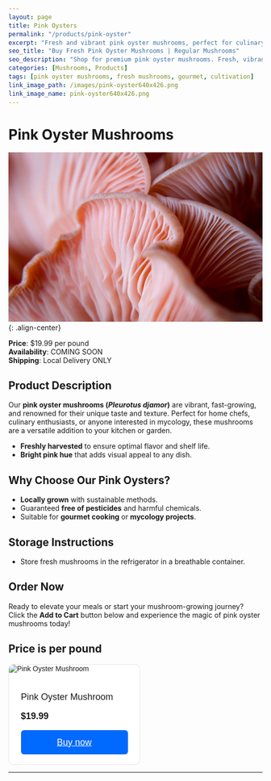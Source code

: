 ```yaml
---
layout: page
title: Pink Oysters
permalink: "/products/pink-oyster"
excerpt: "Fresh and vibrant pink oyster mushrooms, perfect for culinary use or home cultivation."
seo_title: "Buy Fresh Pink Oyster Mushrooms | Regular Mushrooms"
seo_description: "Shop for premium pink oyster mushrooms. Fresh, vibrant, and perfect for cooking or growing at home."
categories: [Mushrooms, Products]
tags: [pink oyster mushrooms, fresh mushrooms, gourmet, cultivation]
link_image_path: /images/pink-oyster640x426.png
link_image_name: pink-oyster640x426.png
---
```


# Pink Oyster Mushrooms

![pink-oyster.png](/images/pink-oyster.png){: .align-center}

**Price**: $19.99 per pound  
**Availability**: COMING SOON  
**Shipping**: Local Delivery ONLY

## Product Description
Our **pink oyster mushrooms (*Pleurotus djamor*)** are vibrant, fast-growing, and renowned for their unique taste and texture. Perfect for home chefs, culinary enthusiasts, or anyone interested in mycology, these mushrooms are a versatile addition to your kitchen or garden.

- **Freshly harvested** to ensure optimal flavor and shelf life.
- **Bright pink hue** that adds visual appeal to any dish.

## Why Choose Our Pink Oysters?
- **Locally grown** with sustainable methods.
- Guaranteed **free of pesticides** and harmful chemicals.
- Suitable for **gourmet cooking** or **mycology projects**.

<!-- ## Home Cultivation Kits
Interested in growing your own pink oyster mushrooms? Check out our [Pink Oyster Mushroom Grow Kits](/products/pink-oyster-grow-kit) to bring the farm to your home! -->

## Storage Instructions
- Store fresh mushrooms in the refrigerator in a breathable container.

## Order Now
Ready to elevate your meals or start your mushroom-growing journey?  
Click the **Add to Cart** button below and experience the magic of pink oyster mushrooms today!  

## **Price is per pound**

<!-- **[Add to Cart](#)** -->

<div style="
  overflow: auto;
  display: flex;
  flex-direction: column;
  justify-content: flex-end;
  align-items: center;
  width: 259px;
  background: #FFFFFF;
  border: 1px solid rgba(0, 0, 0, 0.1);
  box-shadow: -2px 10px 5px rgba(0, 0, 0, 0);
  border-radius: 10px;
  font-family: SQ Market, SQ Market, Helvetica, Arial, sans-serif;
  " class="cart_div">
    <img src="https://items-images-production.s3.us-west-2.amazonaws.com/files/80998f27ee556356a4162670971e892ac8f462db/original.png" alt="Pink Oyster Mushroom" onerror="this.style.display='none'" style="width: 100%;">
  <div style="padding: 20px;">
      <p style="
    font-size: 18px;
    line-height: 20px;
  ">Pink Oyster Mushroom</p>
      <p style="
    font-size: 18px;
    line-height: 20px;
    font-weight: 600;
  ">$19.99</p>
    <a target="_blank" href="https://square.link/u/aj39aH23?src=embed" style="
    display: inline-block;
    font-size: 18px;
    line-height: 48px;
    height: 48px;
    color: #ffffff;
    min-width: 212px;
    background-color: #006aff;
    text-align: center;
    box-shadow: 0 0 0 1px rgba(0,0,0,.1) inset;
    border-radius: 6px;
  ">Buy now</a>
  </div>
</div>

<!-- <div id='product-component-1733600134154' class="cart_div"></div>
<script type="text/javascript">
/*<![CDATA[*/
(function () {
  var scriptURL = 'https://sdks.shopifycdn.com/buy-button/latest/buy-button-storefront.min.js';
  if (window.ShopifyBuy) {
    if (window.ShopifyBuy.UI) {
      ShopifyBuyInit();
    } else {
      loadScript();
    }
  } else {
    loadScript();
  }
  function loadScript() {
    var script = document.createElement('script');
    script.async = true;
    script.src = scriptURL;
    (document.getElementsByTagName('head')[0] || document.getElementsByTagName('body')[0]).appendChild(script);
    script.onload = ShopifyBuyInit;
  }
  function ShopifyBuyInit() {
    var client = ShopifyBuy.buildClient({
      domain: 'ix11f5-pr.myshopify.com',
      storefrontAccessToken: 'beb68589731d584d3b5c7362952b2160',
    });
    ShopifyBuy.UI.onReady(client).then(function (ui) {
      ui.createComponent('product', {
        id: '8662845718716',
        node: document.getElementById('product-component-1733600134154'),
        moneyFormat: '%24%7B%7Bamount%7D%7D',
        options: {
  "product": {
    "styles": {
      "product": {
        "@media (min-width: 601px)": {
          "max-width": "calc(25% - 20px)",
          "margin-left": "20px",
          "margin-bottom": "50px"
        }
      },
      "button": {
        "color": "#000000",
        ":hover": {
          "color": "#000000",
          "background-color": "#00e6d1"
        },
        "background-color": "#00ffe8",
        ":focus": {
          "background-color": "#00e6d1"
        },
        "border-radius": "7px"
      }
    },
    "text": {
      "button": "Add to cart"
    }
  },
  "productSet": {
    "styles": {
      "products": {
        "@media (min-width: 601px)": {
          "margin-left": "-20px"
        }
      }
    }
  },
  "modalProduct": {
    "contents": {
      "img": false,
      "imgWithCarousel": true,
      "button": false,
      "buttonWithQuantity": true
    },
    "styles": {
      "product": {
        "@media (min-width: 601px)": {
          "max-width": "100%",
          "margin-left": "0px",
          "margin-bottom": "0px"
        }
      },
      "button": {
        "color": "#000000",
        ":hover": {
          "color": "#000000",
          "background-color": "#00e6d1"
        },
        "background-color": "#00ffe8",
        ":focus": {
          "background-color": "#00e6d1"
        },
        "border-radius": "7px"
      }
    },
    "text": {
      "button": "Add to cart"
    }
  },
  "option": {},
  "cart": {
    "styles": {
      "button": {
        "color": "#000000",
        ":hover": {
          "color": "#000000",
          "background-color": "#00e6d1"
        },
        "background-color": "#00ffe8",
        ":focus": {
          "background-color": "#00e6d1"
        },
        "border-radius": "7px"
      },
      "title": {
        "color": "#ffffff"
      },
      "header": {
        "color": "#ffffff"
      },
      "lineItems": {
        "color": "#ffffff"
      },
      "subtotalText": {
        "color": "#ffffff"
      },
      "subtotal": {
        "color": "#ffffff"
      },
      "notice": {
        "color": "#ffffff"
      },
      "currency": {
        "color": "#ffffff"
      },
      "close": {
        "color": "#ffffff",
        ":hover": {
          "color": "#ffffff"
        }
      },
      "empty": {
        "color": "#ffffff"
      },
      "noteDescription": {
        "color": "#ffffff"
      },
      "discountText": {
        "color": "#ffffff"
      },
      "discountIcon": {
        "fill": "#ffffff"
      },
      "discountAmount": {
        "color": "#ffffff"
      },
      "cart": {
        "background-color": "#767676"
      },
      "footer": {
        "background-color": "#767676"
      }
    },
    "text": {
      "total": "Subtotal",
      "notice": "Local delivery ONLY",
      "button": "Place Order"
    },
    "popup": false
  },
  "toggle": {
    "styles": {
      "toggle": {
        "background-color": "#00ffe8",
        ":hover": {
          "background-color": "#00e6d1"
        },
        ":focus": {
          "background-color": "#00e6d1"
        }
      },
      "count": {
        "color": "#000000",
        ":hover": {
          "color": "#000000"
        }
      },
      "iconPath": {
        "fill": "#000000"
      }
    }
  },
  "lineItem": {
    "styles": {
      "variantTitle": {
        "color": "#ffffff"
      },
      "title": {
        "color": "#ffffff"
      },
      "price": {
        "color": "#ffffff"
      },
      "fullPrice": {
        "color": "#ffffff"
      },
      "discount": {
        "color": "#ffffff"
      },
      "discountIcon": {
        "fill": "#ffffff"
      },
      "quantity": {
        "color": "#ffffff"
      },
      "quantityIncrement": {
        "color": "#ffffff",
        "border-color": "#ffffff"
      },
      "quantityDecrement": {
        "color": "#ffffff",
        "border-color": "#ffffff"
      },
      "quantityInput": {
        "color": "#ffffff",
        "border-color": "#ffffff"
      }
    }
  }
},
      });
    });
  }
})();
/*]]>*/
</script> -->
---

<!-- ### Customer Reviews
> *"Absolutely beautiful mushrooms. They arrived fresh and tasted amazing!"* – Sarah T.  
> *"Grew my own with the kit and had a great yield. Highly recommend!"* – James L.  -->